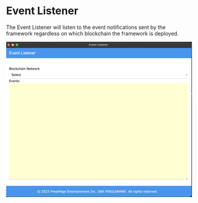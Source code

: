 # Event Listener

The Event Listener will listen to the event notifications sent by the framework regardless on which blockchain the framework is deployed.

![1703331254117](image/README/1703331254117.png)
